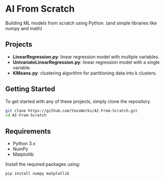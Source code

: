 

# AI From Scratch

Building ML models from scratch using Python. (and simple libraries like numpy and math)

## Projects

- **LinearRegression.py**: linear regression model with multiple variables.
- **UnivariateLinearRegression.py**: linear regression model with a single variable.
- **KMeans.py**: clustering algorithm for partitioning data into k clusters.

## Getting Started

To get started with any of these projects, simply clone the repository.

```bash
git clone https://github.com/YassWorks/AI-From-Scratch.git
cd AI-From-Scratch
```

## Requirements

- Python 3.x
- NumPy
- Matplotlib

Install the required packages using:

```bash
pip install numpy matplotlib
```